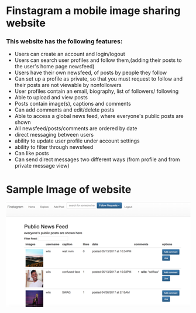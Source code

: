 # Finstagram a mobile image sharing website #

### This website has the following features:
* Users can create an account and login/logout
* Users can search user profiles and follow them,(adding their posts to the user's home page newsfeed)
* Users have their own newsfeed, of posts by people they follow
* Can set up a profile as private, so that you must request to follow and their posts are not viewable by nonfollowers 
* User profiles contain an email, biography, list of followers/ following 
* Able to upload and view posts
* Posts contain image(s), captions and comments 
* Can add comments and edit/delete posts 
* Able to access a global news feed, where everyone's public posts are shown 
* All newsfeed/posts/comments are ordered by date
* direct messaging between users
* ability to update user profile under account settings
* ability to filter through newsfeed 
* Can like posts
* Can send direct messages two different ways (from profile and from private message view)


# Sample Image of website #
![Alt text](/FinstagramScreenShot.png?raw=true "Optional Title")
